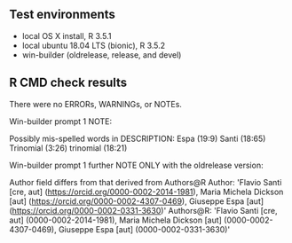 
## Test environments

* local OS X install, R 3.5.1
* local ubuntu 18.04 LTS (bionic), R 3.5.2
* win-builder (oldrelease, release, and devel)



## R CMD check results

There were no ERRORs, WARNINGs, or NOTEs. 


Win-builder prompt 1 NOTE:

Possibly mis-spelled words in DESCRIPTION:
  Espa (19:9)
  Santi (18:65)
  Trinomial (3:26)
  trinomial (18:21)


Win-builder prompt 1 further NOTE ONLY with the oldrelease version:

Author field differs from that derived from Authors@R
  Author:    'Flavio Santi [cre, aut] (<https://orcid.org/0000-0002-2014-1981>), Maria Michela Dickson [aut] (<https://orcid.org/0000-0002-4307-0469>), Giuseppe Espa [aut] (<https://orcid.org/0000-0002-0331-3630>)'
  Authors@R: 'Flavio Santi [cre, aut] (0000-0002-2014-1981), Maria Michela Dickson [aut] (0000-0002-4307-0469), Giuseppe Espa [aut] (0000-0002-0331-3630)'


